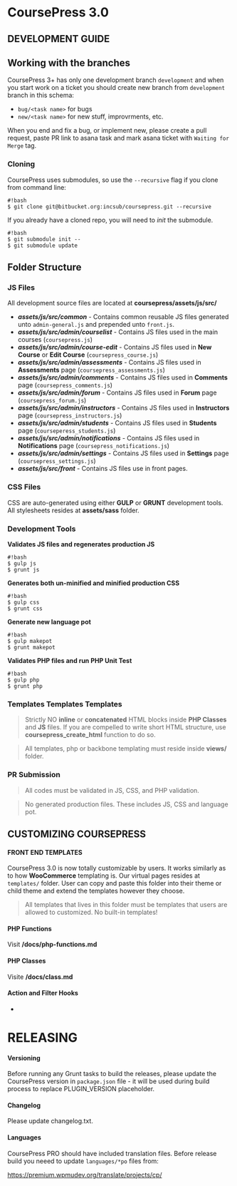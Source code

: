 # CoursePress 3.0

DEVELOPMENT GUIDE
-
## Working with the branches

CoursePress 3+ has only one development branch `development` and when you
start work on a ticket you should create new branch from `development` branch
in this schema:
- `bug/<task name>` for bugs
- `new/<task name>` for new stuff, improvrments, etc.

When you end and fix a bug, or implement new, please create a pull request,
paste PR link to asana task and mark asana ticket with `Waiting for Merge`
tag.

### Cloning

CoursePress uses submodules, so use the `--recursive` flag if you clone from command line:

```
#!bash
$ git clone git@bitbucket.org:incsub/coursepress.git --recursive
```

If you already have a cloned repo, you will need to *init* the submodule.
```
#!bash
$ git submodule init --
$ git submodule update
```

## Folder Structure

### JS Files
All development source files are located at **coursepress/assets/js/src/**

* ***assets/js/src/common*** - Contains common reusable JS files generated unto `admin-general.js` and prepended unto `front.js`.
* ***assets/js/src/admin/courselist*** - Contains JS files used in the main courses (`coursepress.js`)
* ***assets/js/src/admin/course-edit*** - Contains JS files used in **New Course** or **Edit Course** (`coursepress_course.js`)
* ***assets/js/src/admin/assessments*** - Contains JS files used in **Assessments** page (`coursepress_assessments.js`)
* ***assets/js/src/admin/comments*** - Contains JS files used in **Comments** page (`coursepress_comments.js`)
* ***assets/js/src/admin/forum*** - Contains JS files used in **Forum** page (`coursepress_forum.js`)
* ***assets/js/src/admin/instructors*** - Contains JS files used in **Instructors** page (`coursepress_instructors.js`)
* ***assets/js/src/admin/students*** - Contains JS files used in **Students** page (`courseperess_students.js`)
* ***assets/js/src/admin/notifications*** - Contains JS files used in **Notifications** page (`coursepress_notifications.js`)
* ***assets/js/src/admin/settings*** - Contains JS files used in **Settings** page (`coursepress_settings.js`)
* ***assets/js/src/front*** - Contains JS files use in front pages.

### CSS Files
CSS are auto-generated using either **GULP** or **GRUNT** development tools. All stylesheets
resides at **assets/sass** folder.

### Development Tools
**Validates JS files and regenerates production JS**
```
#!bash
$ gulp js
$ grunt js
```
**Generates both un-minified and minified production CSS**
```
#!bash
$ gulp css
$ grunt css
```
**Generate new language pot**
```
#!bash
$ gulp makepot
$ grunt makepot
```
**Validates PHP files and run PHP Unit Test**
```
#!bash
$ gulp php
$ grunt php
```


### Templates Templates Templates
> Strictly NO **inline** or **concatenated** HTML blocks inside **PHP Classes** and **JS** files. If you are compelled to write short HTML structure, use **coursepress_create_html** function to do so.

> All templates, php or backbone templating must reside inside **views/** folder.

### PR Submission
> All codes must be validated in JS, CSS, and PHP validation.

> No generated production files. These includes JS, CSS and language pot.

CUSTOMIZING COURSEPRESS
-

#### FRONT END TEMPLATES
CoursePress 3.0 is now totally customizable by users.
It works similarly as to how **WooCommerce** templating is.
Our virtual pages resides at `templates/` folder. User can copy and paste this folder into their theme or child theme and extend the templates however they choose.

> All templates that lives in this folder must be templates that users are allowed to customized. No built-in templates!

#### PHP Functions
Visit **/docs/php-functions.md**

#### PHP Classes
Visite **/docs/class.md**

#### Action and Filter Hooks
-

# RELEASING #

#### Versioning  

Before running any Grunt tasks to build the releases, please update the CoursePress version in `package.json` file - it will be used during build process to replace PLUGIN_VERSION placeholder.


#### Changelog  

Please update changelog.txt.

#### Languages

CoursePress PRO should have included translation files. Before release build
you neeed to update `languages/*po` files from:

https://premium.wpmudev.org/translate/projects/cp/
